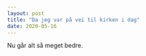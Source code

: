 ```yaml
---
layout: post
title: "Da jeg var på vei til kirken i dag"
date: 2020-05-16
---
```


Nu går alt så meget bedre.
